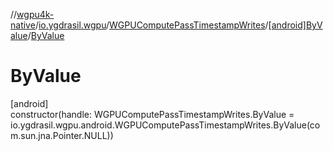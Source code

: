 //[wgpu4k-native](../../../../index.md)/[io.ygdrasil.wgpu](../../index.md)/[WGPUComputePassTimestampWrites](../index.md)/[[android]ByValue](index.md)/[ByValue](-by-value.md)

# ByValue

[android]\
constructor(handle: WGPUComputePassTimestampWrites.ByValue = io.ygdrasil.wgpu.android.WGPUComputePassTimestampWrites.ByValue(com.sun.jna.Pointer.NULL))